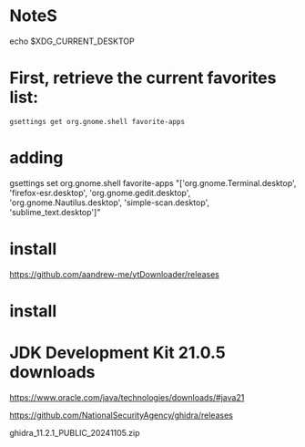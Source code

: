# NoteS





echo $XDG_CURRENT_DESKTOP

# First, retrieve the current favorites list:

```
gsettings get org.gnome.shell favorite-apps

```



# adding

gsettings set org.gnome.shell favorite-apps "['org.gnome.Terminal.desktop', 'firefox-esr.desktop', 'org.gnome.gedit.desktop', 'org.gnome.Nautilus.desktop', 'simple-scan.desktop', 'sublime_text.desktop']"




# install

https://github.com/aandrew-me/ytDownloader/releases





# install
# JDK Development Kit 21.0.5 downloads
https://www.oracle.com/java/technologies/downloads/#java21



https://github.com/NationalSecurityAgency/ghidra/releases


ghidra_11.2.1_PUBLIC_20241105.zip 



